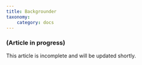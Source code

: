 ```yaml
---
title: Backgrounder
taxonomy:
    category: docs
---
```


### (Article in progress)
This article is incomplete and will be updated shortly.
